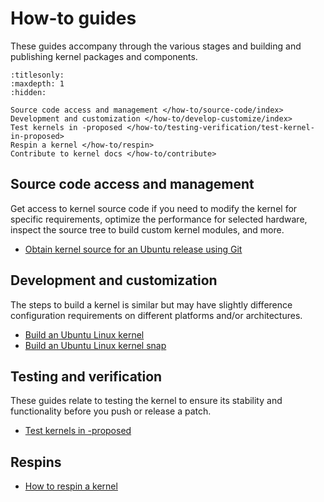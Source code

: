 # How-to guides

These guides accompany through the various stages and building and publishing
kernel packages and components.

```{toctree}
:titlesonly:
:maxdepth: 1
:hidden:

Source code access and management </how-to/source-code/index>
Development and customization </how-to/develop-customize/index>
Test kernels in -proposed </how-to/testing-verification/test-kernel-in-proposed>
Respin a kernel </how-to/respin>
Contribute to kernel docs </how-to/contribute>
```

## Source code access and management

Get access to kernel source code if you need to modify the kernel for specific
requirements, optimize the performance for selected hardware, inspect the source
tree to build custom kernel modules, and more.

- [Obtain kernel source for an Ubuntu release using Git](/how-to/source-code/obtain-kernel-source-git)

## Development and customization

The steps to build a kernel is similar but may have slightly difference
configuration requirements on different platforms and/or architectures.

- [Build an Ubuntu Linux kernel](/how-to/develop-customize/build-kernel)
- [Build an Ubuntu Linux kernel snap](/how-to/develop-customize/build-kernel-snap)

## Testing and verification

These guides relate to testing the kernel to ensure its stability and
functionality before you push or release a patch.

- [Test kernels in -proposed](/how-to/testing-verification/test-kernel-in-proposed)

## Respins
- [How to respin a kernel](/how-to/respin)
